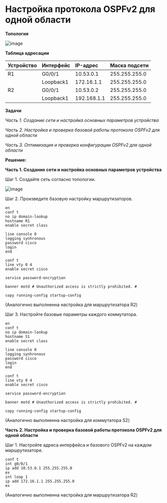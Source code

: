 # Настройка протокола OSPFv2 для одной области

**Топология**

![image](https://user-images.githubusercontent.com/84719218/165545719-3348afe0-d231-438e-a9fb-a7d5b9d7379c.png)

**Таблица адресации**

| Устройство    | Интерфейс          | IP-адрес                 |Маска подсети    |
| :-------------|:------------------ | :----------------------- |:--------------- |
| R1            | G0/0/1             | 10.53.0.1                | 255.255.255.0   |
|               | Loopback1          | 172.16.1.1               | 255.255.255.0   |
| R2            | G0/0/1             | 10.53.0.2                | 255.255.255.0   |
|               | Loopback1          | 192.168.1.1              | 255.255.255.0   |

**Задачи**

*Часть 1. Создание сети и настройка основных параметров устройства*

*Часть 2. Настройка и проверка базовой работы протокола  OSPFv2 для одной области*

*Часть 3. Оптимизация и проверка конфигурации OSPFv2 для одной области*

**Решение:**

**Часть 1. Создание сети и настройка основных параметров устройства**

Шаг 1. Создайте сеть согласно топологии.

![image](https://user-images.githubusercontent.com/84719218/165689538-911dd572-482d-472b-a87d-44e803c82d63.png)

Шаг 2. Произведите базовую настройку маршрутизаторов.

```
en
conf t
no ip domain-lookup
hostname R1
enable secret class
```

```
line console 0
logging synhronous
password cisco
login
end
```

```
conf t
line vty 0 4
enable secret cisco
```

```
service password-encryption
```

```
banner motd # Unauthorized access is strictly prohibited. #
```

```
copy running-config startup-config
```

(Аналогично выполненна настройка для маршрутизатора R2)

Шаг 3. Настройте базовые параметры каждого коммутатора.

```
en
conf t
no ip domain-lookup
hostname S1
enable secret class
```

```
line console 0
logging synhronous
password cisco
login
end
```

```
conf t
line vty 0 4
enable secret cisco
```

```
service password-encryption
```

```
banner motd # Unauthorized access is strictly prohibited. #
```

```
copy running-config startup-config
```

(Аналогично выполненна настройка для коммутатора S2)

**Часть 2. Настройка и проверка базовой работы протокола OSPFv2 для одной области**

Шаг 1. Настройте адреса интерфейса и базового OSPFv2 на каждом маршрутизаторе.

```
conf t
int g0/0/1
ip add 10.53.0.1 255.255.255.0
ex
int loop 1
ip add 172.16.1.1 255.255.255.0
ex
```
(Аналогично выполненна настройка для маршрутизатора R2)




















